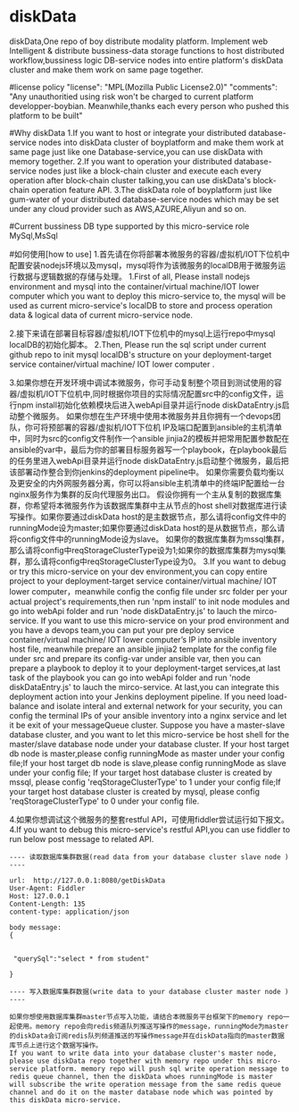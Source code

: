 # diskData
diskData,One repo of boy distribute modality platform. Implement web Intelligent & distribute bussiness-data storage functions to host distributed workflow,bussiness logic DB-service nodes into entire platform's diskData cluster and make them work on same page together.

#license policy
"license": "MPL(Mozilla Public License2.0)"
"comments": "Any unauthoritied using risk won't be charged to current platform developper-boybian. Meanwhile,thanks each every person who pushed this platform to be built"

#Why diskData
1.If you want to host or integrate your distributed database-service nodes into diskData cluster of boyplatform and make them work at same page just like one Database-service,you can use diskData with memory together.
2.If you want to operation your distributed database-service nodes just like a block-chain cluster and execute each every operation after block-chain cluster talking,you can use diskData's block-chain operation feature API.
3.The diskData role of boyplatform just like gum-water of your distributed database-service nodes which may be set under any cloud provider such as AWS,AZURE,Aliyun and so on.

#Current bussiness DB type supported by this micro-service role
MySql,MsSql 


#如何使用[how to use]
1.首先请在你将部署本微服务的容器/虚拟机/IOT下位机中配置安装nodejs环境以及mysql，mysql将作为该微服务的localDB用于微服务运行数据与逻辑数据的存储与处理。
1.First of all, Please install nodejs environment and mysql into the container/virtual machine/IOT lower computer which you want to deploy this micro-service to, the mysql will be used as current micro-service's localDB to store and process operation data & logical data of current micro-service node.

2.接下来请在部署目标容器/虚拟机/IOT下位机中的mysql上运行repo中mysql localDB的初始化脚本。
2.Then, Please run the sql script under current github repo to init mysql localDB's structure on your deployment-target service container/virtual machine/ IOT lower computer .


3.如果你想在开发环境中调试本微服务，你可手动复制整个项目到测试使用的容器/虚拟机/IOT下位机中,同时根据你项目的实际情况配置src中的config文件，运行npm install初始化依赖模块后进入webApi目录并运行node diskDataEntry.js启动整个微服务。
   如果你想在生产环境中使用本微服务并且你拥有一个devops团队，你可将预部署的容器/虚拟机/IOT下位机 IP及端口配置到ansible的主机清单中，同时为src的config文件制作一个ansible jinjia2的模板并把常用配置参数配在ansible的var中，最后为你的部署目标服务器写一个playbook，在playbook最后的任务里进入webApi目录并运行node diskDataEntry.js启动整个微服务，最后把该部署动作整合到你jenkins的deployment pipeline中。
   如果你需要负载均衡以及更安全的内外网服务器分离，你可以将ansible主机清单中的终端IP配置给一台nginx服务作为集群的反向代理服务出口。
   假设你拥有一个主从复制的数据库集群，你希望将本微服务作为该数据库集群中主从节点的host shell对数据库进行读写操作。如果你要通过diskData host的是主数据节点，那么请将config文件中的runningMode设为master;如果你要通过diskData host的是从数据节点，那么请将config文件中的runningMode设为slave。
   如果你的数据库集群为mssql集群，那么请将config中reqStorageClusterType设为1;如果你的数据库集群为mysql集群，那么请将config中reqStorageClusterType设为0。
3.If you want to debug or try this micro-service on your dev environment,you can copy entire project to your deployment-target service container/virtual machine/ IOT lower computer，meanwhile config the config file under src folder per your actual project's requirements,then run 'npm install' to init node modules and go into webApi folder and run 'node diskDataEntry.js' to lauch the mirco-service.
   If you want to use this micro-service on your prod environment and you have a devops team,you can put your pre deploy service container/virtual machine/ IOT lower computer’s IP into ansible inventory host file, meanwhile prepare an ansible jinjia2 template for the config file under src and prepare its config-var under ansible var, then you can prepare a playbook to deploy it to your deployment-target services,at last task of the playbook you can go into webApi folder and run 'node diskDataEntry.js' to lauch the mirco-service.
   At last,you can integrate this deployment action into your Jenkins deployment pipeline.
   If you need load-balance and isolate interal and external network for your security, you can config the terminal IPs of your ansible inventory into a nginx service and let it be exit of your messageQueue cluster.
   Suppose you have a master-slave database cluster, and you want to let this micro-service be host shell for the master/slave database node under your database cluster. If your host target db node is master,please config runningMode as master under your config file;If your host target db node is slave,please config runningMode as slave under your config file;
   If your target host database cluster is created by mssql, please config 'reqStorageClusterType' to 1 under your config file;If your target host database cluster is created by mysql, please config 'reqStorageClusterType' to 0 under your config file.


4.如果你想调试这个微服务的整套restful API，可使用fiddler尝试运行如下报文。
4.If you want to debug this micro-service's restful API,you can use fiddler to run below post message to related API.

    ---- 读取数据库集群数据(read data from your database cluster slave node ) ----
	
	url:  http://127.0.0.1:8080/getDiskData
	User-Agent: Fiddler
	Host: 127.0.0.1
	Content-Length: 135
	content-type: application/json

	body message:
	{
	  
	  
	 "querySql":"select * from student"
	  
	}
	
	---- 写入数据库集群数据(write data to your database cluster master node ) ----
	
	如果你想使用数据库集群master节点写入功能，请结合本微服务平台框架下的memory repo一起使用。memory repo会向redis频道队列推送写操作的message，runningMode为master的diskData会订阅redis队列频道推送的写操作message并在diskData指向的master数据库节点上进行这个数据写操作。
	If you want to write data into your database cluster's master node, please use diskData repo together with memory repo under this micro-service platform. memory repo will push sql write operation message to redis queue channel, then the diskData whoes runningMode is master will subscribe the write operation message from the same redis queue channel and do it on the master database node which was pointed by this diskData micro-service.
